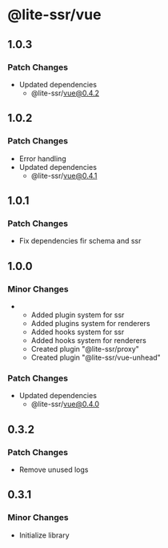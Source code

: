 # @lite-ssr/vue

## 1.0.3

### Patch Changes

- Updated dependencies
  - @lite-ssr/vue@0.4.2

## 1.0.2

### Patch Changes

- Error handling
- Updated dependencies
  - @lite-ssr/vue@0.4.1

## 1.0.1

### Patch Changes

- Fix dependencies fir schema and ssr

## 1.0.0

### Minor Changes

- - Added plugin system for ssr
  - Added plugins system for renderers
  - Added hooks system for ssr
  - Added hooks system for renderers
  - Created plugin "@lite-ssr/proxy"
  - Created plugin "@lite-ssr/vue-unhead"

### Patch Changes

- Updated dependencies
  - @lite-ssr/vue@0.4.0

## 0.3.2

### Patch Changes

- Remove unused logs

## 0.3.1

### Minor Changes

- Initialize library
